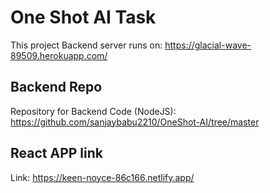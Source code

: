 # One Shot AI Task

This project Backend server runs on: https://glacial-wave-89509.herokuapp.com/ 

## Backend Repo
Repository for Backend Code (NodeJS): https://github.com/sanjaybabu2210/OneShot-AI/tree/master

## React APP link
Link: https://keen-noyce-86c166.netlify.app/

